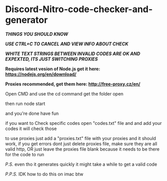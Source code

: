 # Discord-Nitro-code-checker-and-generator
_**THINGS YOU SHOULD KNOW**_

_**USE CTRL+C TO CANCEL AND VIEW INFO ABOUT CHECK**_

_**WHITE TEXT STRINGS BETWEEN INVALID CODES ARE OK AND EXPEXTED, ITS JUST SWITCHING PROXIES**_

**Requires latest vesion of Node.js get it here: https://nodejs.org/en/download/**

**Proxies recommended, get them here: http://free-proxy.cz/en/**

Open CMD and use the cd command get the folder open

then run node start

and you're done have fun

if you want to Check specific codes open "codes.txt" file and and add your codes it will check those

to use proxies just add a "proxies.txt" file with your proxies and it should work, if you get errors dont just delete proxies file, make sure they are all valid http, OR just leave the proxies file blank because it needs to be there for the code to run



*P.S.* even tho it generates quickly it might take a while to get a valid code

*P.P.S.* IDK how to do this on imac btw
